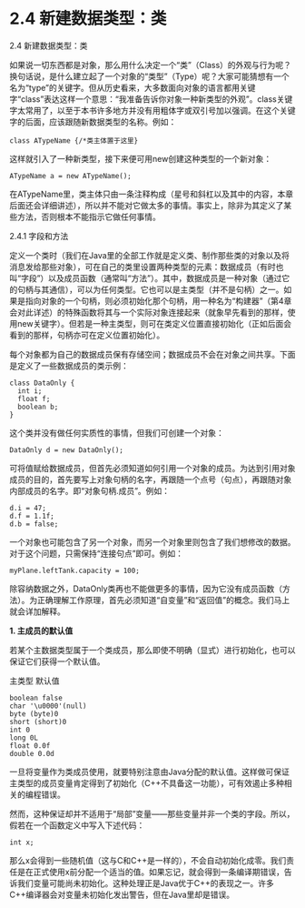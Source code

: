 # 2.4 新建数据类型：类


2.4 新建数据类型：类

如果说一切东西都是对象，那么用什么决定一个“类”（Class）的外观与行为呢？换句话说，是什么建立起了一个对象的“类型”（Type）呢？大家可能猜想有一个名为“type”的关键字。但从历史看来，大多数面向对象的语言都用关键字“class”表达这样一个意思：“我准备告诉你对象一种新类型的外观”。class关键字太常用了，以至于本书许多地方并没有用粗体字或双引号加以强调。在这个关键字的后面，应该跟随新数据类型的名称。例如：

```
class ATypeName {/*类主体置于这里}
```

这样就引入了一种新类型，接下来便可用new创建这种类型的一个新对象：

```
ATypeName a = new ATypeName();
```

在ATypeName里，类主体只由一条注释构成（星号和斜杠以及其中的内容，本章后面还会详细讲述），所以并不能对它做太多的事情。事实上，除非为其定义了某些方法，否则根本不能指示它做任何事情。

2.4.1 字段和方法

定义一个类时（我们在Java里的全部工作就是定义类、制作那些类的对象以及将消息发给那些对象），可在自己的类里设置两种类型的元素：数据成员（有时也叫“字段”）以及成员函数（通常叫“方法”）。其中，数据成员是一种对象（通过它的句柄与其通信），可以为任何类型。它也可以是主类型（并不是句柄）之一。如果是指向对象的一个句柄，则必须初始化那个句柄，用一种名为“构建器”（第4章会对此详述）的特殊函数将其与一个实际对象连接起来（就象早先看到的那样，使用new关键字）。但若是一种主类型，则可在类定义位置直接初始化（正如后面会看到的那样，句柄亦可在定义位置初始化）。

每个对象都为自己的数据成员保有存储空间；数据成员不会在对象之间共享。下面是定义了一些数据成员的类示例：

```
class DataOnly {
  int i;
  float f;
  boolean b;
}
```

这个类并没有做任何实质性的事情，但我们可创建一个对象：

```
DataOnly d = new DataOnly();
```

可将值赋给数据成员，但首先必须知道如何引用一个对象的成员。为达到引用对象成员的目的，首先要写上对象句柄的名字，再跟随一个点号（句点），再跟随对象内部成员的名字。即“对象句柄.成员”。例如：

```
d.i = 47;
d.f = 1.1f;
d.b = false;
```

一个对象也可能包含了另一个对象，而另一个对象里则包含了我们想修改的数据。对于这个问题，只需保持“连接句点”即可。例如：

```
myPlane.leftTank.capacity = 100;
```

除容纳数据之外，DataOnly类再也不能做更多的事情，因为它没有成员函数（方法）。为正确理解工作原理，首先必须知道“自变量”和“返回值”的概念。我们马上就会详加解释。

**1. 主成员的默认值**

若某个主数据类型属于一个类成员，那么即使不明确（显式）进行初始化，也可以保证它们获得一个默认值。

主类型 默认值

```
boolean false
char '\u0000'(null)
byte (byte)0
short (short)0
int 0
long 0L
float 0.0f
double 0.0d
```

一旦将变量作为类成员使用，就要特别注意由Java分配的默认值。这样做可保证主类型的成员变量肯定得到了初始化（C++不具备这一功能），可有效遏止多种相关的编程错误。

然而，这种保证却并不适用于“局部”变量——那些变量并非一个类的字段。所以，假若在一个函数定义中写入下述代码：

```
int x;
```

那么x会得到一些随机值（这与C和C++是一样的），不会自动初始化成零。我们责任是在正式使用x前分配一个适当的值。如果忘记，就会得到一条编译期错误，告诉我们变量可能尚未初始化。这种处理正是Java优于C++的表现之一。许多C++编译器会对变量未初始化发出警告，但在Java里却是错误。

